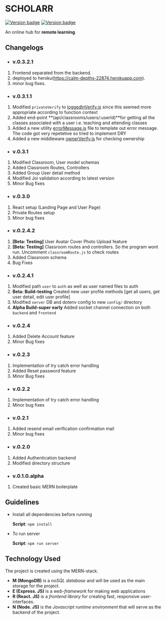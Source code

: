# SCHOLARR

[![Version badge](https://img.shields.io/badge/Version-v.0.3.1-green.svg)](https://shields.io/) [![Version badge](https://img.shields.io/badge/Build-testing-red.svg)](https://shields.io/)

An online hub for **remote learning**.

## Changelogs

- ### v.0.3.2.1

1. Frontend separated from the backend.
2. deployed to heroku(https://calm-depths-22874.herokuapp.com).
3. minor bug fixes.

- ### v.0.3.1.1

1. Modified `privateVerify` to [loggedInVerify.js](api/middleware/loggedInVerify.js) since this seemed more appropriate according to function context
2. Added end-point **(api/classrooms/users/:userId)**for getting all the classes associated with a user i.e. teaching and attending classes
3. Added a new utility [errorMessage.js](api/utils/errorMessages.js) file to template out error message. The code got very repetetive so tried to implement DRY
4. Added a new middleware [ownerVerify.js](api/middleware/ownerVerify.js) for checking ownership

- ### v.0.3.1

1. Modified Classroom, User model schemas
2. Added Classroom Routes, Controllers
3. Added Group User detail method
4. Modified Joi validation according to latest version
5. Minor Bug fixes

- ### v.0.3.0

1. React setup (Landing Page and User Page)
2. Private Routes setup
3. Minor bug fixes

- ### v.0.2.4.2

1. **[Beta: Testing]** User Avatar Cover Photo Upload feature
2. **[Beta: Testing]** Classroom routes and controllers. So the program wont run. Uncomment `classroomRoute.js` to check routes
3. Added Classroom schema
4. Bug Fixes

- ### v.0.2.4.1

1. Modified path `user` to `auth` as well as user named files to auth
2. **Beta: Build-testing** Created new user profile methods [get all users, get user detail, edit user profile]
3. Modified `server` DB and dotenv config to new `config/` directory
4. **Alpha Build-super early** Added socket channel connection on both `backend` and `frontend`

- ### v.0.2.4

1. Added Delete Account feature
2. Minor Bug fixes

- ### v.0.2.3

1. Implementation of try catch error handling
2. Added Reset password feature
3. Minor Bug fixes

- ### v.0.2.2

1. Implementation of try catch error handling
2. Minor bug fixes

- ### v.0.2.1

1. Added resend email verification confirmation mail
2. Minor bug fixes

- ### v.0.2.0

1. Added Authentication backend
2. Modified directory structure

- ### v.0.1.0.alpha

1. Created basic MERN boilerplate

## Guidelines

- Install all dependencies before running

  **Script**: `npm install`

- To run server

  **Script**: `npm run server`

## Technology Used

The project is created using the MERN-stack.

- **M (MongoDB)** is a _noSQL database_ and will be used as the main storage for the project.
- **E (Express. JS)** is a _web-framework_ for making web applications
- **R (React. JS)** is a _frontend library_ for creating fast, responsive user-interfaces.
- **N (Node. JS)** is the _Javascript runtime environment_ that will serve as the backend of the project.
